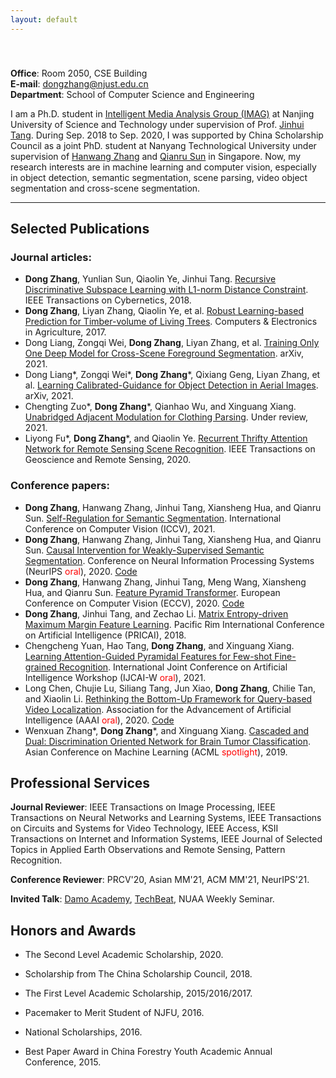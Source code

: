 ```yaml
---
layout: default
---
```

　<br/>
　<br/>
**Office**: Room 2050, CSE Building<br/>
**E-mail**: <dongzhang@njust.edu.cn><br/>
**Department**: School of Computer Science and Engineering

I am a Ph.D. student in [Intelligent Media Analysis Group (IMAG)](https://imag-njust.net/) at Nanjing University of Science and Technology under supervision of Prof. [Jinhui Tang](https://imag-njust.net/jinhui-tang/). During Sep. 2018 to Sep. 2020, I was supported by China Scholarship Council as a joint PhD. student at Nanyang Technological University under supervision of [Hanwang Zhang](https://mreallab.github.io/people.html) and [Qianru Sun](https://qianrusun.com/) in Singapore. Now, my research interests are in machine learning and computer vision, especially in object detection, semantic segmentation, scene parsing, video object segmentation and cross-scene segmentation.

-----

## Selected Publications   

### Journal articles:
- **Dong Zhang**, Yunlian Sun, Qiaolin Ye, Jinhui Tang. [Recursive Discriminative Subspace Learning with L1-norm Distance Constraint](https://ieeexplore.ieee.org/document/8573145). IEEE Transactions on Cybernetics, 2018.
- **Dong Zhang**, Liyan Zhang, Qiaolin Ye, et al. [Robust Learning-based Prediction for Timber-volume of Living Trees](https://www.sciencedirect.com/science/article/abs/pii/S0168169916306366). Computers & Electronics in Agriculture, 2017.
- Dong Liang, Zongqi Wei, **Dong Zhang**, Liyan Zhang, et al. [Training Only One Deep Model for Cross-Scene Foreground Segmentation](https://github.com/dongzhang89/HOFAM). arXiv, 2021.
- Dong Liang\*, Zongqi Wei\*, **Dong Zhang**\*, Qixiang Geng, Liyan Zhang, et al. [Learning Calibrated-Guidance for Object Detection in Aerial Images](https://arxiv.org/abs/2103.11399). arXiv, 2021. 
- Chengting Zuo\*, **Dong Zhang**\*, Qianhao Wu, and Xinguang Xiang. [Unabridged Adjacent Modulation for Clothing Parsing](https://dongzhang89.github.io). Under review, 2021.
- Liyong Fu\*, **Dong Zhang**\*, and Qiaolin Ye. [Recurrent Thrifty Attention Network for Remote Sensing Scene Recognition](https://ieeexplore.ieee.org/document/9305284). IEEE Transactions on Geoscience and Remote Sensing, 2020.

### Conference papers:
- **Dong Zhang**, Hanwang Zhang, Jinhui Tang, Xiansheng Hua, and Qianru Sun. [Self-Regulation for Semantic Segmentation](https://dongzhang89.github.io/). International Conference on Computer Vision (ICCV), 2021. 
- **Dong Zhang**, Hanwang Zhang, Jinhui Tang, Xiansheng Hua, and Qianru Sun. [Causal Intervention for Weakly-Supervised Semantic Segmentation](https://papers.nips.cc/paper/2020/file/07211688a0869d995947a8fb11b215d6-Paper.pdf). Conference on Neural Information Processing Systems (NeurIPS <font color=red>oral</font>), 2020. [Code](https://github.com/dongzhang89/CONTA)
- **Dong Zhang**, Hanwang Zhang, Jinhui Tang, Meng Wang, Xiansheng Hua, and Qianru Sun. [Feature Pyramid Transformer](https://www.ecva.net/papers/eccv_2020/papers_ECCV/papers/123730324.pdf). European Conference on Computer Vision (ECCV), 2020. [Code](https://github.com/dongzhang89/FPT)
- **Dong Zhang**, Jinhui Tang, and Zechao Li. [Matrix Entropy-driven Maximum Margin Feature Learning](https://link.springer.com/chapter/10.1007/978-3-319-97304-3_29). Pacific Rim International Conference on Artificial Intelligence (PRICAI), 2018.
- Chengcheng Yuan, Hao Tang, **Dong Zhang**, and Xinguang Xiang. [Learning Attention-Guided Pyramidal Features for Few-shot Fine-grained Recognition](https://dongzhang89.github.io/). International Joint Conference on Artificial Intelligence Workshop (​IJCAI-W <font color=red>oral</font>), 2021.
- Long Chen, Chujie Lu, Siliang Tang, Jun Xiao, **Dong Zhang**, Chilie Tan, and Xiaolin Li. [Rethinking the Bottom-Up Framework for Query-based Video Localization](https://ojs.aaai.org//index.php/AAAI/article/view/6627). Association for the Advancement of Artificial Intelligence (AAAI <font color=red>oral</font>), 2020. [Code](https://github.com/zjuchenlong)
- Wenxuan Zhang\*, **Dong Zhang**\*, and Xinguang Xiang. [Cascaded and Dual: Discrimination Oriented Network for Brain Tumor Classification](http://proceedings.mlr.press/v101/zhang19a.html). Asian Conference on Machine Learning (ACML <font color=red>spotlight</font>), 2019. 

## Professional Services

**Journal Reviewer**: IEEE Transactions on Image Processing, IEEE Transactions on Neural Networks and Learning Systems, IEEE Transactions on Circuits and Systems for Video Technology, IEEE Access, KSII Transactions on Internet and Information Systems, IEEE Journal of Selected Topics in Applied Earth Observations and Remote Sensing, Pattern Recognition.

**Conference Reviewer**: PRCV'20, Asian MM'21, ACM MM'21, NeurIPS'21.

**Invited Talk**: [Damo Academy](https://t.bilibili.com/464398595921845696?tab=2), [TechBeat](https://www.techbeat.net/talk-info?id=483), NUAA Weekly Seminar.

## Honors and Awards

* The Second Level Academic Scholarship, 2020.

* Scholarship from The China Scholarship Council, 2018.

* The First Level Academic Scholarship, 2015/2016/2017.

* Pacemaker to Merit Student of NJFU, 2016.

* National Scholarships, 2016.

* Best Paper Award in China Forestry Youth Academic Annual Conference, 2015.